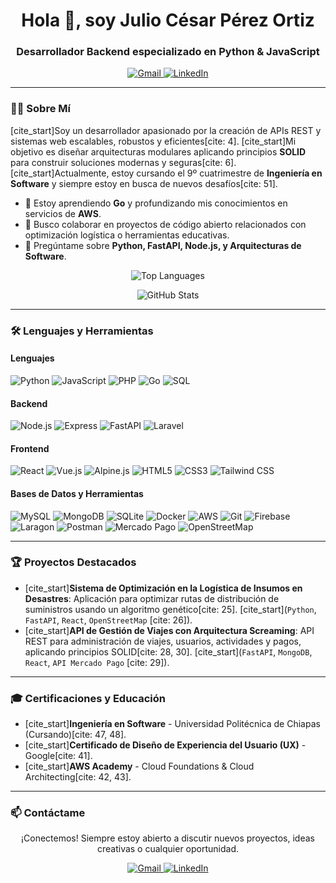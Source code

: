 <h1 align="center">Hola 👋, soy Julio César Pérez Ortiz</h1>
<h3 align="center">Desarrollador Backend especializado en Python & JavaScript</h3>

<p align="center">
  <a href="mailto:juliocesarp6273@gmail.com">
    <img src="https://img.shields.io/badge/Gmail-D14836?style=for-the-badge&logo=gmail&logoColor=white" alt="Gmail">
  </a>
  <a href="https://www.linkedin.com/in/tu-usuario-aqui/">
    <img src="https://img.shields.io/badge/LinkedIn-0077B5?style=for-the-badge&logo=linkedin&logoColor=white" alt="LinkedIn">
  </a>
</p>

---

### 👨‍💻 Sobre Mí

[cite_start]Soy un desarrollador apasionado por la creación de APIs REST y sistemas web escalables, robustos y eficientes[cite: 4]. [cite_start]Mi objetivo es diseñar arquitecturas modulares aplicando principios **SOLID** para construir soluciones modernas y seguras[cite: 6]. [cite_start]Actualmente, estoy cursando el 9º cuatrimestre de **Ingeniería en Software** y siempre estoy en busca de nuevos desafíos[cite: 51].

- 🌱 Estoy aprendiendo **Go** y profundizando mis conocimientos en servicios de **AWS**.
- 👯 Busco colaborar en proyectos de código abierto relacionados con optimización logística o herramientas educativas.
- 💬 Pregúntame sobre **Python, FastAPI, Node.js, y Arquitecturas de Software**.

<p align="center">
  <img align="center" src="https://github-readme-stats.vercel.app/api/top-langs?username=Juliocpo946&show_icons=true&locale=es&layout=compact&theme=dracula" alt="Top Languages" />
</p>

<p align="center">
  <img align="center" src="https://github-readme-stats.vercel.app/api?username=Juliocpo946&show_icons=true&locale=es&theme=dracula" alt="GitHub Stats" />
</p>

---

### 🛠️ Lenguajes y Herramientas

#### Lenguajes
<p>
  <img src="https://img.shields.io/badge/Python-3776AB?style=for-the-badge&logo=python&logoColor=white" alt="Python">
  <img src="https://img.shields.io/badge/JavaScript-F7DF1E?style=for-the-badge&logo=javascript&logoColor=black" alt="JavaScript">
  <img src="https://img.shields.io/badge/PHP-777BB4?style=for-the-badge&logo=php&logoColor=white" alt="PHP">
  <img src="https://img.shields.io/badge/Go-00ADD8?style=for-the-badge&logo=go&logoColor=white" alt="Go">
  <img src="https://img.shields.io/badge/SQL-4479A1?style=for-the-badge&logo=postgresql&logoColor=white" alt="SQL">
</p>

#### Backend
<p>
  <img src="https://img.shields.io/badge/Node.js-339933?style=for-the-badge&logo=nodedotjs&logoColor=white" alt="Node.js">
  <img src="https://img.shields.io/badge/Express-000000?style=for-the-badge&logo=express&logoColor=white" alt="Express">
  <img src="https://img.shields.io/badge/FastAPI-009688?style=for-the-badge&logo=fastapi&logoColor=white" alt="FastAPI">
  <img src="https://img.shields.io/badge/Laravel-FF2D20?style=for-the-badge&logo=laravel&logoColor=white" alt="Laravel">
</p>

#### Frontend
<p>
  <img src="https://img.shields.io/badge/React-61DAFB?style=for-the-badge&logo=react&logoColor=black" alt="React">
  <img src="https://img.shields.io/badge/Vue.js-4FC08D?style=for-the-badge&logo=vuedotjs&logoColor=white" alt="Vue.js">
  <img src="https://img.shields.io/badge/Alpine.js-77C1D2?style=for-the-badge&logo=alpine.js&logoColor=white" alt="Alpine.js">
  <img src="https://img.shields.io/badge/HTML5-E34F26?style=for-the-badge&logo=html5&logoColor=white" alt="HTML5">
  <img src="https://img.shields.io/badge/CSS3-1572B6?style=for-the-badge&logo=css3&logoColor=white" alt="CSS3">
  <img src="https://img.shields.io/badge/Tailwind_CSS-38B2AC?style=for-the-badge&logo=tailwind-css&logoColor=white" alt="Tailwind CSS">
</p>

#### Bases de Datos y Herramientas
<p>
  <img src="https://img.shields.io/badge/MySQL-4479A1?style=for-the-badge&logo=mysql&logoColor=white" alt="MySQL">
  <img src="https://img.shields.io/badge/MongoDB-47A248?style=for-the-badge&logo=mongodb&logoColor=white" alt="MongoDB">
  <img src="https://img.shields.io/badge/SQLite-003B57?style=for-the-badge&logo=sqlite&logoColor=white" alt="SQLite">
  <img src="https://img.shields.io/badge/Docker-2496ED?style=for-the-badge&logo=docker&logoColor=white" alt="Docker">
  <img src="https://img.shields.io/badge/Amazon_AWS-232F3E?style=for-the-badge&logo=amazon-aws&logoColor=white" alt="AWS">
  <img src="https://img.shields.io/badge/Git-F05032?style=for-the-badge&logo=git&logoColor=white" alt="Git">
  <img src="https://img.shields.io/badge/Firebase-FFCA28?style=for-the-badge&logo=firebase&logoColor=black" alt="Firebase">
  <img src="https://img.shields.io/badge/Laragon-007BFF?style=for-the-badge&logo=laragon&logoColor=white" alt="Laragon">
  <img src="https://img.shields.io/badge/Postman-FF6C37?style=for-the-badge&logo=postman&logoColor=white" alt="Postman">
  <img src="https://img.shields.io/badge/Mercado_Pago-009EE3?style=for-the-badge&logo=mercado-pago&logoColor=white" alt="Mercado Pago">
  <img src="https://img.shields.io/badge/OpenStreetMap-7EBC6F?style=for-the-badge&logo=openstreetmap&logoColor=white" alt="OpenStreetMap">
</p>

---

### 🏆 Proyectos Destacados

- [cite_start]**Sistema de Optimización en la Logística de Insumos en Desastres**: Aplicación para optimizar rutas de distribución de suministros usando un algoritmo genético[cite: 25]. [cite_start](`Python`, `FastAPI`, `React`, `OpenStreetMap` [cite: 26]).
- [cite_start]**API de Gestión de Viajes con Arquitectura Screaming**: API REST para administración de viajes, usuarios, actividades y pagos, aplicando principios SOLID[cite: 28, 30]. [cite_start](`FastAPI`, `MongoDB`, `React`, `API Mercado Pago` [cite: 29]).

---

### 🎓 Certificaciones y Educación

- [cite_start]**Ingeniería en Software** - Universidad Politécnica de Chiapas (Cursando)[cite: 47, 48].
- [cite_start]**Certificado de Diseño de Experiencia del Usuario (UX)** - Google[cite: 41].
- [cite_start]**AWS Academy** - Cloud Foundations & Cloud Architecting[cite: 42, 43].

---

### 📫 Contáctame

<p align="center">¡Conectemos! Siempre estoy abierto a discutir nuevos proyectos, ideas creativas o cualquier oportunidad.</p>

<p align="center">
  <a href="mailto:juliocesarp6273@gmail.com">
    <img src="https://img.shields.io/badge/Envíame_un_correo-D14836?style=for-the-badge&logo=gmail&logoColor=white" alt="Gmail">
  </a>
  <a href="https://www.linkedin.com/in/tu-usuario-aqui/">
    <img src="https://img.shields.io/badge/Encuéntrame_en_LinkedIn-0077B5?style=for-the-badge&logo=linkedin&logoColor=white" alt="LinkedIn">
  </a>
</p>
